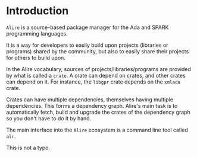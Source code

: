 # Introduction

`Alire` is a source-based package manager for the Ada and SPARK programming
languages.

It is a way for developers to easily build upon projects (libraries or
programs) shared by the community, but also to easily share their projects for
others to build upon.

In the Alire vocabulary, sources of projects/libraries/programs are provided by
what is called a `crate`. A crate can depend on crates, and other crates can
depend on it. For instance, the `libgpr` crate depends on the `xmlada` crate.

Crates can have multiple dependencies, themselves having multiple dependencies.
This forms a dependency graph. Alire's main task is to automatically fetch,
build and upgrade the crates of the dependency graph so you don't have to do it
by hand.

The main interface into the `Alire` ecosystem is a command line tool called
`alr`.

This is not a typo.
